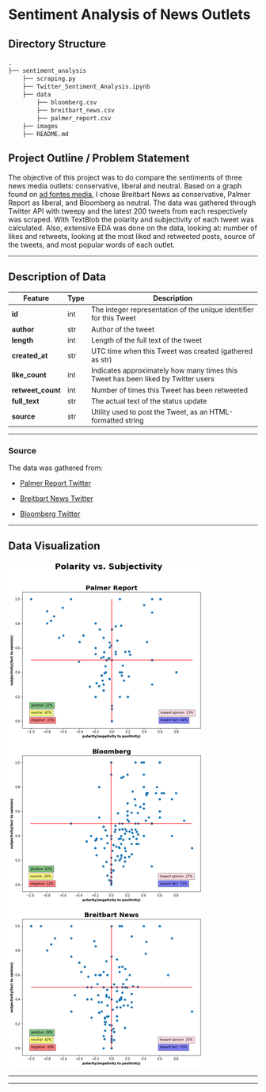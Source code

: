 # Sentiment Analysis of News Outlets


## Directory Structure

```
.
├── sentiment_analysis
    ├── scraping.py
    ├── Twitter_Sentiment_Analysis.ipynb
    ├── data
        ├── bloomberg.csv
        ├── breitbart_news.csv
        ├── palmer_report.csv
    ├── images
    ├── README.md
```

## Project Outline / Problem Statement

The objective of this project was to do compare the sentiments of three news media outlets: conservative, liberal and neutral. Based on a graph found on [ad fontes media](https://www.adfontesmedia.com/the-chart-version-3-0-what-exactly-are-we-reading/#post/0), I chose Breitbart News as conservative, Palmer Report as liberal, and Bloomberg as neutral. The data was gathered through Twitter API with tweepy and the latest 200 tweets from each respectively was scraped. With TextBlob the polarity and subjectivity of each tweet was calculated. Also, extensive EDA was done on the data, looking at: number of likes and retweets, looking at the most liked and retweeted posts, source of the tweets, and most popular words of each outlet. 


---
## Description of Data

|Feature|Type|Description|
|---|---|---|
|**id**|int|The integer representation of the unique identifier for this Tweet|
|**author**|str|Author of the tweet|
|**length**|int|Length of the full text of the tweet|
|**created_at**|str|UTC time when this Tweet was created (gathered as str)|
|**like_count**|int| Indicates approximately how many times this Tweet has been liked by Twitter users|
|**retweet_count**|int|Number of times this Tweet has been retweeted|
|**full_text**|str|The actual text of the status update|
|**source**|str|Utility used to post the Tweet, as an HTML-formatted string|

---

### Source

The data was gathered from:

- [Palmer Report Twitter](https://twitter.com/PalmerReport)
  
- [Breitbart News Twitter](https://twitter.com/BreitbartNews)

- [Bloomberg Twitter](https://twitter.com/Bloomberg)


---
## Data Visualization

<img src="./images/pol_vs_subj.png">

------------------------------------- 

---

